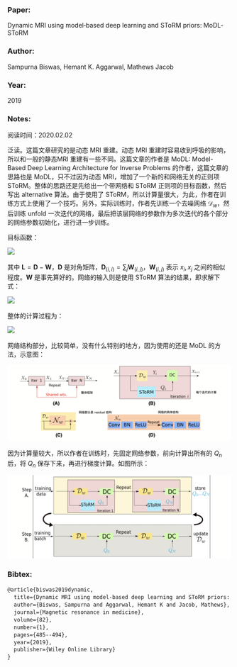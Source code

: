 ### Paper:

Dynamic MRI using model‐based deep learning and SToRM priors: MoDL‐SToRM

### Author:

Sampurna Biswas, Hemant K. Aggarwal, Mathews Jacob

### Year:

2019

### Notes:

阅读时间：2020.02.02

泛读。这篇文章研究的是动态 MRI 重建。动态 MRI 重建时容易收到呼吸的影响，所以和一般的静态MRI 重建有一些不同。这篇文章的作者是 MoDL: Model-Based Deep Learning Architecture for Inverse Problems 的作者，这篇文章的思路也是 MoDL，只不过因为动态 MRI，增加了一个新的和网络无关的正则项 SToRM。整体的思路还是先给出一个带网络和 SToRM 正则项的目标函数，然后写出 alternative 算法。由于使用了 SToRM，所以计算量很大，为此，作者在训练方式上使用了一个技巧。另外，实际训练时，作者先训练一个去噪网络 $\mathcal{D}_w$，然后训练 unfold 一次迭代的网络，最后把该层网络的参数作为多次迭代的各个部分的网络参数初始化，进行进一步训练。

目标函数：

<img src="http://latex.codecogs.com/svg.latex? \mathcal{C}(\mathbf{X}) =\underbrace{\|\mathcal{A}(\mathbf{X})-\mathbf{B}\|_{2}^{2}}_{\text{data consistency }}+\underbrace{\|\mathcal{N}_{\mathbf{w}}(\mathbf{X})\|^{2}}_{\text {CNN prior}} +\frac{\lambda_{2}}{2} \underbrace{\operatorname{tr}\left(\mathbf{X}^{T} \mathbf{L} \mathbf{X}\right)}_{\text {SToRM prior }} " border="0"/>

其中 $\mathbf{L} = \mathbf{D} - \mathbf{W}$，$\mathbf{D}$ 是对角矩阵，$\mathbf{D}_{(i, i)}=\sum_{j} \mathbf{W}_{(i, j)}$，$\mathbf{W}_{(i, j)}$ 表示 $x_i,x_j$ 之间的相似程度。$\mathbf{W}$ 是事先算好的。网络的输入则是使用 SToRM 算法的结果，即求解下式：

<img src="http://latex.codecogs.com/svg.latex? \mathbf{X}_{0}=\arg \min _{\mathbf{X}}\|\mathcal{A}(\mathbf{X})-\mathbf{B}\|_{2}^{2}+\frac{\eta}{2} \operatorname{tr}\left(\mathbf{X}^{T} \mathbf{L} \mathbf{X}\right)" border="0"/>

整体的计算过程为：

<img src="http://latex.codecogs.com/svg.latex? \begin{array}{c}{\mathbf{Y}_{n}=\mathcal{D}_{\mathbf{w}}\left(\mathbf{X}_{n}\right)} \\ {\mathbf{Q}_{n}=\mathbf{W} \mathbf{X}_{n}} \\ {\mathbf{R}_{n}=\left(\mathcal{A}^{*}(\mathbf{B})+\lambda_{1} \mathbf{Y}_{n}+\lambda_{2} \mathbf{Q}_{n}\right)} \\ {\mathbf{X}_{n+1}=\left(\mathcal{A}^{*} \mathcal{A}+\lambda_{1} \mathbf{I}+\lambda_{2} \mathbf{D}\right)^{-1} \mathbf{R}_{n}}\end{array}" border="0"/>

网络结构部分，比较简单，没有什么特别的地方，因为使用的还是 MoDL 的方法，示意图：

<img src="https://raw.githubusercontent.com/Theodore-PKU/pictures/master/%E6%88%AA%E5%B1%8F2020-02-02%E4%B8%8B%E5%8D%886.19.492.png"/>

因为计算量较大，所以作者在训练时，先固定网络参数，前向计算出所有的 $Q_n$ 后，将 $Q_n$ 保存下来，再进行梯度计算。如图所示：

<img src="https://raw.githubusercontent.com/Theodore-PKU/pictures/master/%E6%88%AA%E5%B1%8F2020-02-02%E4%B8%8B%E5%8D%886.22.08.png"/>

### Bibtex:

```latex
@article{biswas2019dynamic,
  title={Dynamic MRI using model-based deep learning and SToRM priors: MoDL-SToRM},
  author={Biswas, Sampurna and Aggarwal, Hemant K and Jacob, Mathews},
  journal={Magnetic resonance in medicine},
  volume={82},
  number={1},
  pages={485--494},
  year={2019},
  publisher={Wiley Online Library}
}
```

